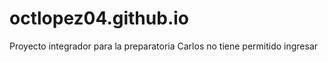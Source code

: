 # octlopez04.github.io
Proyecto integrador para la preparatoria
Carlos no tiene permitido ingresar

